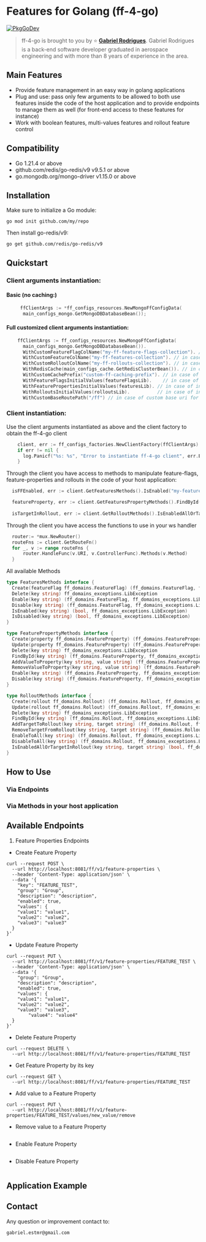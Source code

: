 # Features for Golang (ff-4-go)

[![PkgGoDev](https://pkg.go.dev/badge/github.com/redis/go-redis/v9)](https://pkg.go.dev/github.com/redis/go-redis/v9?tab=doc)

> ff-4-go is brought to you by :star: [**Gabriel Rodrigues**](https://www.linkedin.com/in/gabrielmoraisrodrigues/).
> Gabriel Rodrigues is a back-end software developer graduated in aerospace engineering and with more than 8 years
> of experience in the area.

## Main Features

- Provide feature management in an easy way in golang applications
- Plug and use: pass only few arguments to be allowed to both use features inside the code of the host application and
  to provide endpoints to manage them as well (for front-end access to these features for instance)
- Work with boolean features, multi-values features and rollout feature control

## Compatibility

- Go 1.21.4 or above
- github.com/redis/go-redis/v9 v9.5.1 or above
- go.mongodb.org/mongo-driver v1.15.0 or above

## Installation

Make sure to initialize a Go module:

```shell
go mod init github.com/my/repo
```

Then install go-redis/v9:

```shell
go get github.com/redis/go-redis/v9
```

## Quickstart

### Client arguments instantiation:

#### Basic (no caching:)

```go
     ffClientArgs := *ff_configs_resources.NewMongoFfConfigData(
      main_configs_mongo.GetMongoDBDatabaseBean());
```

#### Full customized client arguments instantiation:

```go
    ffClientArgs := ff_configs_resources.NewMongoFfConfigData(
      main_configs_mongo.GetMongoDBDatabaseBean()).
      WithCustomFeatureFlagColName("my-ff-feature-flags-collection"). // in case of custom feature-flags collection name
      WithCustomFeatureColName("my-ff-features-collection"). // in case of custom features collection name
      WithCustomRolloutColName("my-ff-rollouts-collection"). // in case of custom rollouts collection name
      WithRedisCache(main_configs_cache.GetRedisClusterBean()). // in case of add caching to the resources
      WithCustomCachePrefix("custom-ff-caching-prefix"). // in case of multiple application sharing the same caching client (to avoid conflicts)
      WithFeatureFlagsInitialValues(featureFlagsLib).    // in case of initial state for feature-flags
      WithFeaturePropertiesInitialValues(featuresLib). // in case of initial state for feature-properties
      WithRolloutsInitialValues(rolloutsLib).          // in case of initial state for rollouts
      WithCustomBaseRoutePath("/ff") // in case of custom base uri for the endpoints routes
```

### Client instantiation:

Use the client arguments instantiated as above and the client factory to obtain the ff-4-go client

```go
    client, err := ff_configs_factories.NewClientFactory(ffClientArgs).Build()
    if err != nil {
      log.Panicf("%s: %s", "Error to instantiate ff-4-go client", err.Error())
    }
```

Through the client you have access to methods to manipulate feature-flags, feature-properties and rollouts in the code
of your host application:

```go
  isFFEnabled, err := client.GetFeaturesMethods().IsEnabled("my-feature-flag-key")

  featureProperty, err := client.GetFeaturesPropertyMethods().FindById("my-feature-property-key")
  
  isTargetInRollout, err := client.GetRolloutMethods().IsEnabledAllOrTargetInRollout("my-rollout-key")
```

Through the client you have access the functions to use in your ws handler

```go
  router:= *mux.NewRouter()
  routeFns := client.GetRouteFn()
  for _, v := range routeFns {
	  router.HandleFunc(v.URI, v.ControllerFunc).Methods(v.Method)
  }
```

All available Methods

```go
type FeaturesMethods interface {
  Create(featureFlag ff_domains.FeatureFlag) (ff_domains.FeatureFlag, ff_domains_exceptions.LibException)
  Delete(key string) ff_domains_exceptions.LibException
  Enable(key string) (ff_domains.FeatureFlag, ff_domains_exceptions.LibException)
  Disable(key string) (ff_domains.FeatureFlag, ff_domains_exceptions.LibException)
  IsEnabled(key string) (bool, ff_domains_exceptions.LibException)
  IsDisabled(key string) (bool, ff_domains_exceptions.LibException)
}

type FeaturePropertyMethods interface {
  Create(property ff_domains.FeatureProperty) (ff_domains.FeatureProperty, ff_domains_exceptions.LibException)
  Update(property ff_domains.FeatureProperty) (ff_domains.FeatureProperty, ff_domains_exceptions.LibException)
  Delete(key string) ff_domains_exceptions.LibException
  FindById(key string) (ff_domains.FeatureProperty, ff_domains_exceptions.LibException)
  AddValueToProperty(key string, value string) (ff_domains.FeatureProperty, ff_domains_exceptions.LibException)
  RemoveValueToProperty(key string, value string) (ff_domains.FeatureProperty, ff_domains_exceptions.LibException)
  Enable(key string) (ff_domains.FeatureProperty, ff_domains_exceptions.LibException)
  Disable(key string) (ff_domains.FeatureProperty, ff_domains_exceptions.LibException)
}

type RolloutMethods interface {
  Create(rollout ff_domains.Rollout) (ff_domains.Rollout, ff_domains_exceptions.LibException)
  Update(rollout ff_domains.Rollout) (ff_domains.Rollout, ff_domains_exceptions.LibException)
  Delete(key string) ff_domains_exceptions.LibException
  FindById(key string) (ff_domains.Rollout, ff_domains_exceptions.LibException)
  AddTargetToRollout(key string, target string) (ff_domains.Rollout, ff_domains_exceptions.LibException)
  RemoveTargetFromRollout(key string, target string) (ff_domains.Rollout, ff_domains_exceptions.LibException)
  EnableToAll(key string) (ff_domains.Rollout, ff_domains_exceptions.LibException)
  DisableToAll(key string) (ff_domains.Rollout, ff_domains_exceptions.LibException)
  IsEnabledAllOrTargetInRollout(key string, target string) (bool, ff_domains_exceptions.LibException)
}
```

## How to Use

### Via Endpoints

### Via Methods in your host application

## Available Endpoints

1. Feature Properties Endpoints

- Create Feature Property

```shell
curl --request POST \
  --url http://localhost:8081/ff/v1/feature-properties \
  --header 'Content-Type: application/json' \
  --data '{
	"key": "FEATURE_TEST",
	"group": "Group",
	"description": "description",
	"enabled": true,
	"values": {
    "value1": "value1",
    "value2": "value2",
    "value3": "value3"
  }
}'
```

- Update Feature Property

```shell
curl --request PUT \
  --url http://localhost:8081/ff/v1/feature-properties/FEATURE_TEST \
  --header 'Content-Type: application/json' \
  --data '{
	"group": "Group",
	"description": "description",
	"enabled": true,
	"values": {
    "value1": "value1",
    "value2": "value2",
    "value3": "value3",
		"value4": "value4"
  }
}'
```

- Delete Feature Property

```shell
curl --request DELETE \
  --url http://localhost:8081/ff/v1/feature-properties/FEATURE_TEST
```

- Get Feature Property by its key

```shell
curl --request GET \
  --url http://localhost:8081/ff/v1/feature-properties/FEATURE_TEST
```

- Add value to a Feature Property

```shell
curl --request PUT \
  --url http://localhost:8081/ff/v1/feature-properties/FEATURE_TEST/values/new_value/remove
```

- Remove value to a Feature Property

```shell

```

- Enable Feature Property

```shell

```

- Disable Feature Property

```shell

```

## Application Example

## Contact

Any question or improvement contact to:

```shell
gabriel.estmr@gmail.com
```

